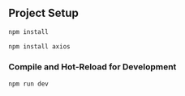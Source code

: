 ## Project Setup

```sh
npm install

npm install axios
```

### Compile and Hot-Reload for Development

```sh
npm run dev
```

